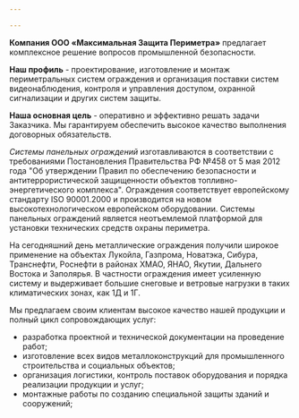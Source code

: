 ```yaml
---

---
```

**Компания ООО «Максимальная Защита Периметра»** предлагает комплексное решение вопросов промышленной безопасности.

**Наш профиль** - проектирование, изготовление и монтаж периметральных систем ограждения и организация поставки систем видеонаблюдения, контроля и управления доступом, охранной сигнализации и других систем защиты.

**Наша основная цель** - оперативно и эффективно решать задачи Заказчика. Мы гарантируем обеспечить высокое качество выполнения договорных обязательств.

_Системы панельных ограждений_ изготавливаются в соответствии с требованиями Постановления Правительства РФ №458 от 5 мая 2012 года "Об утверждении Правил по обеспечению безопасности и антитеррористической защищенности объектов топливно-энергетического комплекса". Ограждения соответствует европейскому стандарту ISO 90001.2000 и производится на новом высокотехнологическом европейском оборудовании. Системы панельных ограждений является неотъемлемой платформой для установки технических средств охраны периметра.

На сегодняшний день металлические ограждения получили широкое применение на объектах Лукойла, Газпрома, Новатэка, Сибура, Транснефти, Роснефти в районах ХМАО, ЯНАО, Якутии, Дальнего Востока и Заполярья. В частности ограждения имеет усиленную систему и выдерживает большие снеговые и ветровые нагрузки в таких климатических зонах, как 1Д и 1Г.

Мы предлагаем своим клиентам высокое качество нашей продукции и полный цикл сопровождающих услуг:

* разработка проектной и технической документации на проведение работ;
* изготовление всех видов металлоконструкций для промышленного строительства и социальных объектов;
* организация логистики, контроль поставок оборудования и порядка реализации продукции и услуг;
* монтажные работы по созданию специальной защиты зданий и сооружений;